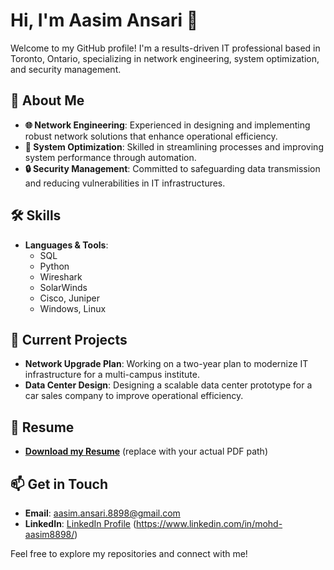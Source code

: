# Hi, I'm Aasim Ansari 👋

Welcome to my GitHub profile! I'm a results-driven IT professional based in Toronto, Ontario, specializing in network engineering, system optimization, and security management.

## 🚀 About Me
- **🌐 Network Engineering**: Experienced in designing and implementing robust network solutions that enhance operational efficiency.
- **🔧 System Optimization**: Skilled in streamlining processes and improving system performance through automation.
- **🔒 Security Management**: Committed to safeguarding data transmission and reducing vulnerabilities in IT infrastructures.

## 🛠 Skills
- **Languages & Tools**: 
  - SQL
  - Python
  - Wireshark
  - SolarWinds
  - Cisco, Juniper
  - Windows, Linux

## 🌱 Current Projects
- **Network Upgrade Plan**: Working on a two-year plan to modernize IT infrastructure for a multi-campus institute.
- **Data Center Design**: Designing a scalable data center prototype for a car sales company to improve operational efficiency.

## 📄 Resume
- **[Download my Resume](./path/to/your/resume.pdf)** (replace with your actual PDF path)

## 📫 Get in Touch
- **Email**: [aasim.ansari.8898@gmail.com](mailto:aasim.ansari.8898@gmail.com)
- **LinkedIn**: [LinkedIn Profile](https://www.linkedin.com/in/mohd-aasim8898/) (https://www.linkedin.com/in/mohd-aasim8898/)

Feel free to explore my repositories and connect with me!
